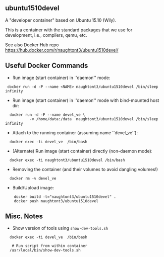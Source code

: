 ubuntu1510devel
---------------

A "developer container" based on Ubuntu 15.10 (Wily).

This is a container with the standard packages that we use for development,
i.e., compilers, qemu, etc.

See also Docker Hub repo
https://hub.docker.com/r/naughtont3/ubuntu1510devel/


Useful Docker Commands
----------------------
- Run image (start container) in ''daemon'' mode:
```
 docker run -d -P --name <NAME> naughtont3/ubuntu1510devel /bin/sleep infinity
```

- Run image (start container) in ''daemon'' mode with bind-mounted host dir:
```
  docker run -d -P --name devel_ve \
           -v /home/data:/data  naughtont3/ubuntu1510devel /bin/sleep infinity
```

- Attach to the running container (assuming name ''devel_ve''):
```
  docker exec -ti devel_ve  /bin/bash
```

- (Alternate) Run image (start container) directly (non-daemon mode):
```
  docker exec -ti naughtont3/ubuntu1510devel /bin/bash
```

- Removing the container (and their volumes to avoid dangling volumes!)
```
  docker rm -v devel_ve
```

- Build/Upload image:
```
    docker build -t="naughtont3/ubuntu1510devel" .
    docker push naughtont3/ubuntu1510devel 
```

Misc. Notes
-----------
- Show version of tools using ```show-dev-tools.sh```
```
  docker exec -ti devel_ve  /bin/bash

   # Run script from within container
  /usr/local/bin/show-dev-tools.sh
```

